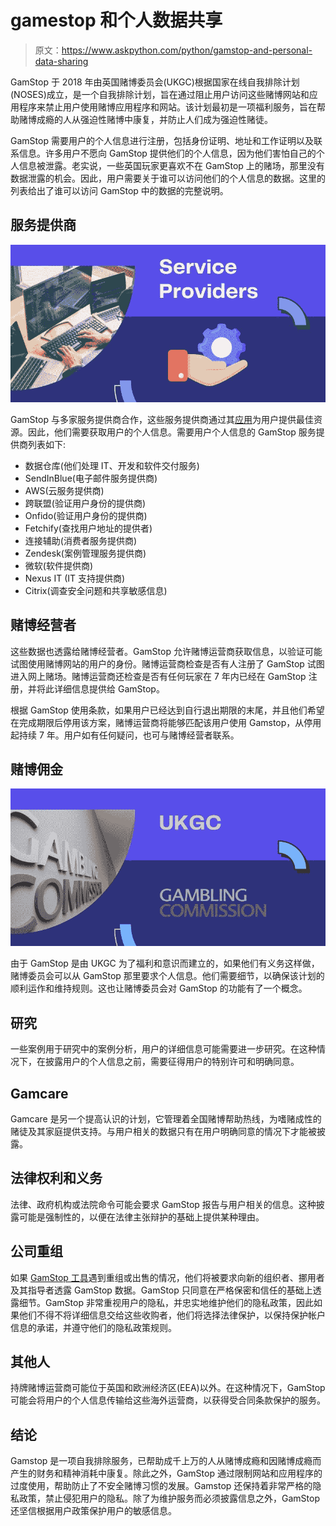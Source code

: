 # gamestop 和个人数据共享

> 原文：<https://www.askpython.com/python/gamstop-and-personal-data-sharing>

GamStop 于 2018 年由英国赌博委员会(UKGC)根据国家在线自我排除计划(NOSES)成立，是一个自我排除计划，旨在通过阻止用户访问这些赌博网站和应用程序来禁止用户使用赌博应用程序和网站。该计划最初是一项福利服务，旨在帮助赌博成瘾的人从强迫性赌博中康复，并防止人们成为强迫性赌徒。

GamStop 需要用户的个人信息进行注册，包括身份证明、地址和工作证明以及联系信息。许多用户不愿向 GamStop 提供他们的个人信息，因为他们害怕自己的个人信息被泄露。老实说，一些英国玩家更喜欢不在 GamStop 上的赌场，那里没有数据泄露的机会。因此，用户需要关于谁可以访问他们的个人信息的数据。这里的列表给出了谁可以访问 GamStop 中的数据的完整说明。

## 服务提供商

![Service Providers](img/27bef769fa33f938aa67cd905e5609c5.png)

GamStop 与多家服务提供商合作，这些服务提供商通过其[应用](https://www.askpython.com/python-modules/gui-applications-using-python-qt)为用户提供最佳资源。因此，他们需要获取用户的个人信息。需要用户个人信息的 GamStop 服务提供商列表如下:

*   数据仓库(他们处理 IT、开发和软件交付服务)
*   SendInBlue(电子邮件服务提供商)
*   AWS(云服务提供商)
*   跨联盟(验证用户身份的提供商)
*   Onfido(验证用户身份的提供商)
*   Fetchify(查找用户地址的提供者)
*   连接辅助(消费者服务提供商)
*   Zendesk(案例管理服务提供商)
*   微软(软件提供商)
*   Nexus IT (IT 支持提供商)
*   Citrix(调查安全问题和共享敏感信息)

## 赌博经营者

这些数据也透露给赌博经营者。GamStop 允许赌博运营商获取信息，以验证可能试图使用赌博网站的用户的身份。赌博运营商检查是否有人注册了 GamStop 试图进入网上赌场。赌博运营商还检查是否有任何玩家在 7 年内已经在 GamStop 注册，并将此详细信息提供给 GamStop。

根据 GamStop 使用条款，如果用户已经达到自行退出期限的末尾，并且他们希望在完成期限后停用该方案，赌博运营商将能够匹配该用户使用 Gamstop，从停用起持续 7 年。用户如有任何疑问，也可与赌博经营者联系。

## 赌博佣金

![Ukgc](img/5711e9760f85f635e51bafc773802fde.png)

由于 GamStop 是由 UKGC 为了福利和意识而建立的，如果他们有义务这样做，赌博委员会可以从 GamStop 那里要求个人信息。他们需要细节，以确保该计划的顺利运作和维持规则。这也让赌博委员会对 GamStop 的功能有了一个概念。

## 研究

一些案例用于研究中的案例分析，用户的详细信息可能需要进一步研究。在这种情况下，在披露用户的个人信息之前，需要征得用户的特别许可和明确同意。

## Gamcare

Gamcare 是另一个提高认识的计划，它管理着全国赌博帮助热线，为嗜赌成性的赌徒及其家庭提供支持。与用户相关的数据只有在用户明确同意的情况下才能被披露。

## 法律权利和义务

法律、政府机构或法院命令可能会要求 GamStop 报告与用户相关的信息。这种披露可能是强制性的，以便在法律主张辩护的基础上提供某种理由。

## 公司重组

如果 [GamStop 工具](https://www.linuxfordevices.com/news/gamstop-self-exclusion-tool-why-do-players-need-it)遇到重组或出售的情况，他们将被要求向新的组织者、挪用者及其指导者透露 GamStop 数据。GamStop 只同意在严格保密和信任的基础上透露细节。GamStop 非常重视用户的隐私，并忠实地维护他们的隐私政策，因此如果他们不得不将详细信息交给这些收购者，他们将选择法律保护，以保持保护帐户信息的承诺，并遵守他们的隐私政策规则。

## 其他人

持牌赌博运营商可能位于英国和欧洲经济区(EEA)以外。在这种情况下，GamStop 可能会将用户的个人信息传输给这些海外运营商，以获得受合同条款保护的服务。

## 结论

Gamstop 是一项自我排除服务，已帮助成千上万的人从赌博成瘾和因赌博成瘾而产生的财务和精神消耗中康复。除此之外，GamStop 通过限制网站和应用程序的过度使用，帮助防止了不安全赌博习惯的发展。Gamstop 还保持着非常严格的隐私政策，禁止侵犯用户的隐私。除了为维护服务而必须披露信息之外，GamStop 还坚信根据用户政策保护用户的敏感信息。
